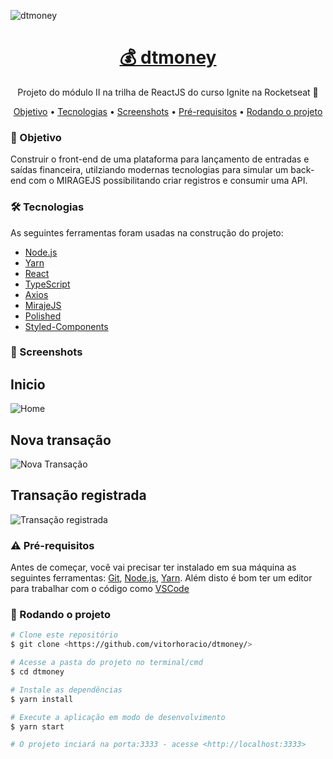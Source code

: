 ![dtmoney](https://i.imgur.com/DD0YDBB.jpg "dtmoney")

<h1 align="center">
    <a href="https://www.figma.com/file/iLFkm80Hm9YeC0lMuasNFN/dtmoney-Ignite?node-id=5154%3A131">💰 dtmoney</a>
</h1>
<p align="center">Projeto do módulo II na trilha de ReactJS do curso Ignite na Rocketseat 🚀</p>
<p align="center">
 <a href="# 📑 Objetivo">Objetivo</a> • <a href="# 🛠 Tecnologias">Tecnologias</a> • <a href="# 📸 Screenshots">Screenshots</a> • <a href="https://github.com/vitorhoracio/dtmoney/blob/main/README.md#%EF%B8%8F-pr%C3%A9-requisitos">Pré-requisitos</a> • <a href="# 🎲 Rodando o projeto">Rodando o projeto</a>
</p>

### 📑 Objetivo

Construir o front-end de uma plataforma para lançamento de entradas e saídas financeira, utilziando modernas tecnologias para simular um back-end com o MIRAGEJS possibilitando criar registros e consumir uma API.

### 🛠 Tecnologias

As seguintes ferramentas foram usadas na construção do projeto:

- [Node.js](https://nodejs.org/en/)
- [Yarn](https://yarnpkg.com/)
- [React](https://pt-br.reactjs.org/)
- [TypeScript](https://www.typescriptlang.org/)
- [Axios](https://axios-http.com/ptbr/docs/intro)
- [MirajeJS](https://miragejs.com/)
- [Polished](https://polished.js.org/)
- [Styled-Components](https://styled-components.com/)

### 📸 Screenshots

## Inicio
![Home](https://i.imgur.com/FU3Cs1W.png)
## Nova transação
![Nova Transação](https://i.imgur.com/3U2GsXc.png "Nova Transação")
## Transação registrada
![Transação registrada](https://i.imgur.com/3D21YBr.png "Transação registrada")

### ⚠️ Pré-requisitos

Antes de começar, você vai precisar ter instalado em sua máquina as seguintes ferramentas:
[Git](https://git-scm.com), [Node.js](https://nodejs.org/en/), [Yarn](https://yarnpkg.com/). 
Além disto é bom ter um editor para trabalhar com o código como [VSCode](https://code.visualstudio.com/)

### 🎲 Rodando o projeto

```bash
# Clone este repositório
$ git clone <https://github.com/vitorhoracio/dtmoney/>

# Acesse a pasta do projeto no terminal/cmd
$ cd dtmoney

# Instale as dependências
$ yarn install

# Execute a aplicação em modo de desenvolvimento
$ yarn start

# O projeto inciará na porta:3333 - acesse <http://localhost:3333>
```
